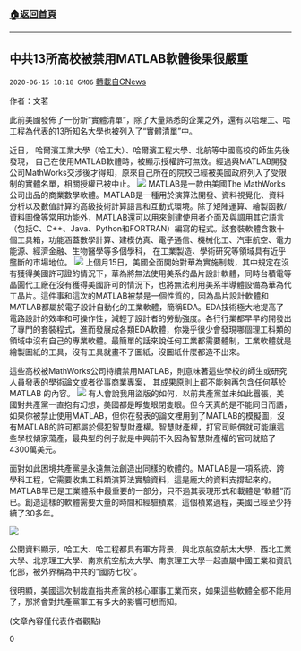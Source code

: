 ###  [:house:返回首頁](https://github.com/ourhimalayas/txt)
---

## 中共13所高校被禁用MATLAB軟體後果很嚴重
`2020-06-15 18:18 GM06` [轉載自GNews](https://gnews.org/zh-hant/235089/)

作者：文茗

此前美國發佈了一份新“實體清單”，除了大量熟悉的企業之外，還有以哈理工、哈工程為代表的13所知名大學也被列入了“實體清單”中。

近日， 哈爾濱工業大學（哈工大）、哈爾濱工程大學、北航等中國高校的師生先後發現， 自己在使用MATLAB軟體時，被顯示授權許可無效。經過與MATLAB開發公司MathWorks交涉後才得知，原來自己所在的院校已經被美國政府列入了受限制的實體名單，相關授權已被中止。
![](https://gnews.org/wp-content/uploads/2020/06/1-227.jpg)
MATLAB是一款由美國The MathWorks公司出品的商業數學軟體。MATLAB是一種用於演算法開發、資料視覺化、資料分析以及數值計算的高級技術計算語言和互動式環境。除了矩陣運算、繪製函數/資料圖像等常用功能外，MATLAB還可以用來創建使用者介面及與調用其它語言（包括C、C++、Java、Python和FORTRAN）編寫的程式。該套裝軟體含數十個工具箱，功能涵蓋數學計算、建模仿真、電子通信、機械化工、汽車航空、電力能源、經濟金融、生物醫學等多個學科， 在工業製造、學術研究等領域具有近乎壟斷的市場地位。
![](https://s3.amazonaws.com/gnews-media-offload/wp-content/uploads/2020/06/15173301/2-65.png)
上個月15日，美國全面開始對華為實施制裁，其中規定在沒有獲得美國許可證的情況下，華為將無法使用美系的晶片設計軟體，同時台積電等晶圓代工廠在沒有獲得美國許可的情況下，也將無法利用美系半導體設備為華為代工晶片。這件事和這次的MATLAB被禁是一個性質的，因為晶片設計軟體和MATLAB都屬於電子設計自動化的工業軟體，簡稱EDA。EDA技術極大地提高了電路設計的效率和可操作性，減輕了設計者的勞動強度。各行行業都早早的開發出了專門的套裝程式，進而發展成各類EDA軟體，你幾乎很少會發現哪個理工科類的領域中沒有自己的專業軟體。最簡單的話來說任何工業都需要體制，工業軟體就是繪製圖紙的工具，沒有工具就畫不了圖紙，沒圖紙什麼都造不出來。

這些高校被MathWorks公司持續禁用MATLAB，則意味著這些學校的師生或研究人員發表的學術論文或者從事商業專案， 其成果原則上都不能夠再包含任何基於 MATLAB 的內容。
![](https://gnews.org/wp-content/uploads/2020/06/3-68.jpg)
有人會說我用盜版的如何，以前共產黨並未如此囂張，美國對共產黨一直抱有幻想，美國都是睜隻眼閉隻眼。但今天真的是不能同日而語，如果你被禁止使用MATLAB，但你在發表的論文裡用到了MATLAB的模擬圖，沒有MATLAB的許可都屬於侵犯智慧財產權。智慧財產權，打官司賠償就可能讓這些學校傾家蕩產，最典型的例子就是中興前不久因為智慧財產權的官司就賠了4300萬美元。

面對如此困境共產黨是永遠無法創造出同樣的軟體的。MATLAB是一項系統、跨學科工程，它需要收集工科類演算法實驗資料，這是龐大的資料支撐起來的。MATLAB早已是工業體系中最重要的一部分，只不過其表現形式和載體是“軟體”而已。創造這樣的軟體需要大量的時間和經驗積累，這個積累過程，美國已經至少持續了30多年。

![](https://s3.amazonaws.com/gnews-media-offload/wp-content/uploads/2020/06/15173944/4-41.jpg)

公開資料顯示，哈工大、哈工程都具有軍方背景，與北京航空航太大學、西北工業大學、北京理工大學、南京航空航太大學、南京理工大學一起直屬中國工業和資訊化部，被外界稱為中共的“國防七校”。

很明顯，美國這次制裁直指共產黨的核心軍事工業而來，如果這些軟體全都不能用了，那將會對共產黨軍工有多大的影響可想而知。

(文章內容僅代表作者觀點)

0
